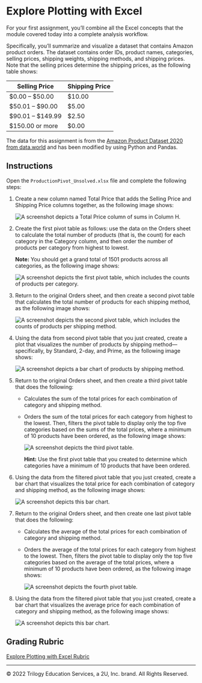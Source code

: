 # Explore Plotting with Excel

For your first assignment, you’ll combine all the Excel concepts that the module covered today into a complete analysis workflow.

Specifically, you’ll summarize and visualize a dataset that contains Amazon product orders. The dataset contains order IDs, product names, categories, selling prices, shipping weights, shipping methods, and shipping prices. Note that the selling prices determine the shipping prices, as the following table shows:

| Selling Price | Shipping Price |
| --- | --- |
| $0.00 &ndash; $50.00 | $10.00 |
| $50.01 &ndash; $90.00 | $5.00 |
| $90.01 &ndash; $149.99 | $2.50 |
| $150.00 or more | $0.00 |


The data for this assignment is from the  [Amazon Product Dataset 2020 from data.world](https://data.world/promptcloud/amazon-product-dataset-2020) and has been modified by using Python and Pandas.

## Instructions
Open the `ProductionPivot_Unsolved.xlsx` file and complete the following steps:

1. Create a new column named Total Price that adds the Selling Price and Shipping Price columns together, as the following image shows:

    ![A screenshot depicts a Total Price column of sums in Column H.](Images/01-TotalPriceColumn.png)

2. Create the first pivot table as follows: use the data on the Orders sheet to calculate the total number of products (that is, the count) for each category in the Category column, and then order the number of products per category from highest to lowest.

    **Note:** You should get a grand total of 1501 products across all categories, as the following image shows:

    ![A screenshot depicts the first pivot table, which includes the counts of products per category.](Images/02-ProductsPerCategoryPivot.png)

3. Return to the original Orders sheet, and then create a second pivot table that calculates the total number of products for each shipping method, as the following image shows:

    ![A screenshot depicts the second pivot table, which includes the counts of products per shipping method.](Images/03-ProductsPerShippingMethodPivot.png)

4. Using the data from second pivot table that you just created, create a plot that visualizes the number of products by shipping method&mdash;specifically, by Standard, 2-day, and Prime, as the following image shows:

    ![A screenshot depicts a bar chart of products by shipping method.](Images/04-ProductsPerShippingMethodChart.png)

5. Return to the original Orders sheet, and then create a third pivot table that does the following:

    * Calculates the sum of the total prices for each combination of category and shipping method.

    * Orders the sum of the total prices for each category from highest to the lowest. Then, filters the pivot table to display only the top five categories based on the sums of the total prices, where a minimum of 10 products have been ordered, as the following image shows:

      ![A screenshot depicts the third pivot table.](Images/05-TotalPricePivot.png)

      **Hint:** Use the first pivot table that you created to determine which categories have a minimum of 10 products that have been ordered.

6. Using the data from the filtered pivot table that you just created, create a bar chart that visualizes the total price for each combination of category and shipping method, as the following image shows:

    ![A screenshot depicts this bar chart.](Images/06-TotalPriceChart.png)

7. Return to the original Orders sheet, and then create one last pivot table that does the following:

    * Calculates the average of the total prices for each combination of category and shipping method.

    * Orders the average of the total prices for each category from highest to the lowest. Then, filters the pivot table to display only the top five categories based on the average of the total prices, where a minimum of 10 products have been ordered, as the following image shows:

      ![A screenshot depicts the fourth pivot table.](Images/07-AvgPricePivot.png)

8. Using the data from the filtered pivot table that you just created, create a bar chart that visualizes the average price for each combination of category and shipping method, as the following image shows:

    ![A screenshot depicts this bar chart.](Images/08-AvgPriceChart.png)

## Grading Rubric

[Explore Plotting with Excel Rubric](Explore_Plotting_with_Excel_Rubric.pdf)

---

© 2022 Trilogy Education Services, a 2U, Inc. brand. All Rights Reserved.
